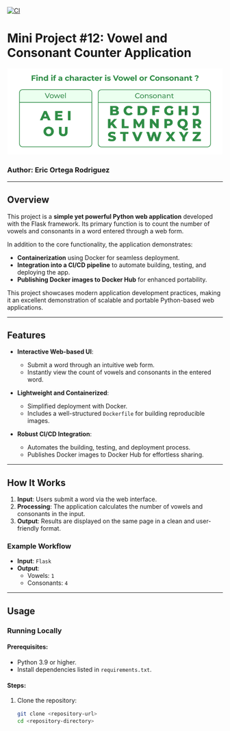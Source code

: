 [![CI](https://github.com/nogibjj/Eric_Ortega_Rodriguez_Mini_Project_6/actions/workflows/cicd.yml/badge.svg)](https://github.com/nogibjj/Eric_Ortega_Rodriguez_Mini_Project_6/actions/workflows/cicd.yml)

# Mini Project #12: Vowel and Consonant Counter Application

<div align="center">
    <img src="image.png" alt="Vowel and Consonant Counter" width="600">
</div>

### Author: Eric Ortega Rodriguez

---

## Overview

This project is a **simple yet powerful Python web application** developed with the Flask framework. Its primary function is to count the number of vowels and consonants in a word entered through a web form.

In addition to the core functionality, the application demonstrates:
- **Containerization** using Docker for seamless deployment.
- **Integration into a CI/CD pipeline** to automate building, testing, and deploying the app.
- **Publishing Docker images to Docker Hub** for enhanced portability.

This project showcases modern application development practices, making it an excellent demonstration of scalable and portable Python-based web applications.

---

## Features

- **Interactive Web-based UI**:
  - Submit a word through an intuitive web form.
  - Instantly view the count of vowels and consonants in the entered word.

- **Lightweight and Containerized**:
  - Simplified deployment with Docker.
  - Includes a well-structured `Dockerfile` for building reproducible images.

- **Robust CI/CD Integration**:
  - Automates the building, testing, and deployment process.
  - Publishes Docker images to Docker Hub for effortless sharing.

---

## How It Works

1. **Input**: Users submit a word via the web interface.
2. **Processing**: The application calculates the number of vowels and consonants in the input.
3. **Output**: Results are displayed on the same page in a clean and user-friendly format.

### Example Workflow

- **Input**: `Flask`
- **Output**:
  - Vowels: `1`
  - Consonants: `4`

---

## Usage

### Running Locally

#### Prerequisites:
- Python 3.9 or higher.
- Install dependencies listed in `requirements.txt`.

#### Steps:
1. Clone the repository:
   ```bash
   git clone <repository-url>
   cd <repository-directory>
